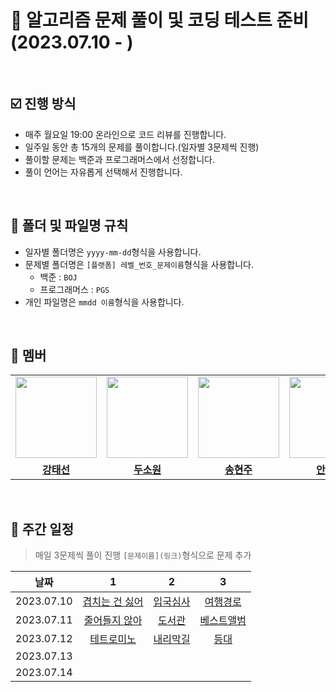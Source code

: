# 💯 알고리즘 문제 풀이 및 코딩 테스트 준비 (2023.07.10 - )

<br />

## ☑️ 진행 방식

- 매주 월요일 19:00 온라인으로 코드 리뷰를 진행합니다.
- 일주일 동안 총 15개의 문제를 풀이합니다.(일자별 3문제씩 진행)
- 풀이할 문제는 백준과 프로그래머스에서 선정합니다.
- 풀이 언어는 자유롭게 선택해서 진행합니다.

<br />

## 📝 폴더 및 파일명 규칙

- 일자별 폴더명은 `yyyy-mm-dd`형식을 사용합니다.
- 문제별 폴더명은 `[플랫폼] 레벨_번호_문제이름`형식을 사용합니다.
  - 백준 : `BOJ`
  - 프로그래머스 : `PGS`
- 개인 파일명은 `mmdd 이름`형식을 사용합니다.

<br />

## 🐥 멤버

<table>
 <tr>
    <td align="center"><a href="https://github.com/Taesun0727"><img src="https://avatars.githubusercontent.com/Taesun0727" width="130px;" alt=""></a></td>
    <td align="center"><a href="https://github.com/sw0610"><img src="https://avatars.githubusercontent.com/sw0610" width="130px;" alt=""></a></td>
    <td align="center"><a href="https://github.com/shyunju7"><img src="https://avatars.githubusercontent.com/shyunju7" width="130px;" alt=""></a></td>
    <td align="center"><a href="https://github.com/taebong1012"><img src="https://avatars.githubusercontent.com/taebong1012" width="130px;" alt=""></a></td>
    <td align="center"><a href="https://github.com/Jung-jin-su"><img src="https://avatars.githubusercontent.com/Jung-jin-su" width="130px;" alt=""></a></td>
  </tr>
  <tr>
    <td align="center"><a href="https://github.com/Taesun0727"><b>강태선</b></a></td>
    <td align="center"><a href="https://github.com/sw0610"><b>두소원</b></a></td>
    <td align="center"><a href="https://github.com/shyunju7"><b>송현주</b></a></td>
    <td align="center"><a href="https://github.com/taebong1012"><b>안태현</b></a></td>
    <td align="center"><a href="https://github.com/Jung-jin-su"><b>정진수</b></a></td>
  </tr>
</table>

<br/>

## 📅 주간 일정

> 매일 3문제씩 풀이 진행
> `[문제이름](링크)`형식으로 문제 추가

|    날짜    |                            1                            |                        2                         |                                       3                                       |
| :--------: | :-----------------------------------------------------: | :----------------------------------------------: | :---------------------------------------------------------------------------: |
| 2023.07.10 | [겹치는 건 싫어](https://www.acmicpc.net/problem/20922) | [입국심사](https://www.acmicpc.net/problem/3079) |  [여행경로](https://school.programmers.co.kr/learn/courses/30/lessons/43164)  |
| 2023.07.11 |  [줄어들지 않아](https://www.acmicpc.net/problem/2688)  |  [도서관](https://www.acmicpc.net/problem/1461)  | [베스트앨범](https://school.programmers.co.kr/learn/courses/30/lessons/42579) |
| 2023.07.12 |   [테트로미노](https://www.acmicpc.net/problem/14500)   | [내리막길](https://www.acmicpc.net/problem/1520) |   [등대](https://school.programmers.co.kr/learn/courses/30/lessons/133500)    |
| 2023.07.13 |                                                         |                                                  |                                                                               |
| 2023.07.14 |                                                         |                                                  |                                                                               |

<br />
